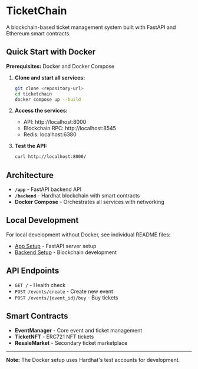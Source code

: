 # TicketChain

A blockchain-based ticket management system built with FastAPI and Ethereum smart contracts.

## Quick Start with Docker

**Prerequisites:** Docker and Docker Compose

1. **Clone and start all services:**

   ```bash
   git clone <repository-url>
   cd ticketchain
   docker compose up --build
   ```

2. **Access the services:**

   - API: http://localhost:8000
   - Blockchain RPC: http://localhost:8545
   - Redis: localhost:6380

3. **Test the API:**
   ```bash
   curl http://localhost:8000/
   ```

## Architecture

- **`/app`** - FastAPI backend API
- **`/backend`** - Hardhat blockchain with smart contracts
- **Docker Compose** - Orchestrates all services with networking

## Local Development

For local development without Docker, see individual README files:

- [App Setup](./app/README.md) - FastAPI server setup
- [Backend Setup](./backend/README.md) - Blockchain development

## API Endpoints

- `GET /` - Health check
- `POST /events/create` - Create new event
- `POST /events/{event_id}/buy` - Buy tickets

## Smart Contracts

- **EventManager** - Core event and ticket management
- **TicketNFT** - ERC721 NFT tickets
- **ResaleMarket** - Secondary ticket marketplace

---

**Note:** The Docker setup uses Hardhat's test accounts for development. 

